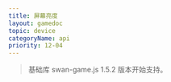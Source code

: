 ```yaml
---
title: 屏幕亮度
layout: gamedoc
topic: device
categoryName: api
priority: 12-04
---
```


> 基础库 swan-game.js 1.5.2 版本开始支持。

<!-- md game/api/device/_screenContext/setScreenBrightness.md -->
<!-- md game/api/device/_screenContext/getScreenBrightness.md -->
<!-- md game/api/device/_screenContext/setKeepScreenOn.md -->